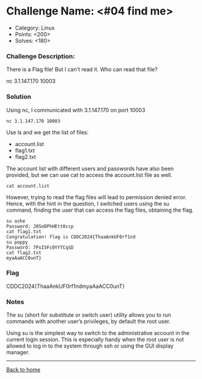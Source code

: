 # Challenge Name: <#04 find me>

- Category: Linux
- Points: <200>
- Solves: <180>

### Challenge Description:

There is a Flag file! But I can't read it.
Who can read that file?

nc 3.1.147.170 10003

### Solution

Using nc, I communicated with 3.1.147.170 on port 10003

`nc 3.1.147.170 10003`

Use ls and we get the list of files:

- account.list
- flag1.txt
- flag2.txt

The account list with different users and passwords have also been provided, but we can use cat to access the account.list file as well.

`cat account.list`

However, trying to read the flag files will lead to permission denied error. Hence, with the hint in the question, I switched users using the su command, finding the user that can access the flag files, obtaining the flag.

```
su ashe
Password: J0SoDPhHEtt0ccp
cat flag1.txt
Congratulation! flag is CDDC2024{ThaaAnkUF0rf1nd
su poppy
Password: 7PsISFc0YYTCqSD
cat flag2.txt
myaAaACC0unT}
```

### Flag

CDDC2024{ThaaAnkUF0rf1ndmyaAaACC0unT}

### Notes

The su (short for substitute or switch user) utility allows you to run commands with another user’s privileges, by default the root user.

Using su is the simplest way to switch to the administrative account in the current login session. This is especially handy when the root user is not allowed to log in to the system through ssh or using the GUI display manager.

---

[Back to home](https://github.com/kailermai/CTF-Writeups/tree/main/CDDC2024)

